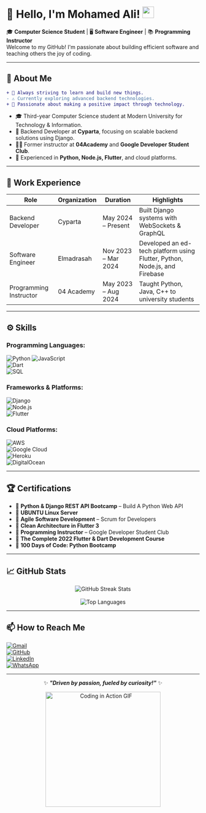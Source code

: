 # 👋 Hello, I'm Mohamed Ali! <img src="https://media.giphy.com/media/hvRJCLFzcasrR4ia7z/giphy.gif" width="30px">

🎓 **Computer Science Student** | 🖥️ **Software Engineer** | 📚 **Programming Instructor**  
Welcome to my GitHub! I'm passionate about building efficient software and teaching others the joy of coding.  

---

## 🌟 About Me  
```diff
+ 🚀 Always striving to learn and build new things.
- ⚠️ Currently exploring advanced backend technologies.
+ 🎯 Passionate about making a positive impact through technology.
```

- 🎓 Third-year Computer Science student at Modern University for Technology & Information.  
- 💼 Backend Developer at **Cyparta**, focusing on scalable backend solutions using Django.  
- 👨‍🏫 Former instructor at **04Academy** and **Google Developer Student Club**.  
- 🔧 Experienced in **Python, Node.js, Flutter**, and cloud platforms.

---

## 💼 Work Experience  
| **Role**                | **Organization**      | **Duration**        | **Highlights**                                    |
|-------------------------|-----------------------|---------------------|--------------------------------------------------|
| Backend Developer       | Cyparta               | May 2024 – Present  | Built Django systems with WebSockets & GraphQL   |
| Software Engineer       | Elmadrasah            | Nov 2023 – Mar 2024 | Developed an ed-tech platform using Flutter, Python, Node.js, and Firebase |
| Programming Instructor  | 04 Academy            | May 2023 – Aug 2024 | Taught Python, Java, C++ to university students |

---

## ⚙️ Skills  
### **Programming Languages:**  
![Python](https://img.shields.io/badge/Python-3670A0?style=for-the-badge&logo=python&logoColor=ffdd54) 
![JavaScript](https://img.shields.io/badge/JavaScript-F7DF1E?style=for-the-badge&logo=javascript&logoColor=black)  
![Dart](https://img.shields.io/badge/Dart-0175C2?style=for-the-badge&logo=dart&logoColor=white)  
![SQL](https://img.shields.io/badge/SQL-316192?style=for-the-badge&logo=postgresql&logoColor=white)  

### **Frameworks & Platforms:**  
![Django](https://img.shields.io/badge/Django-092E20?style=for-the-badge&logo=django&logoColor=white)  
![Node.js](https://img.shields.io/badge/Node.js-339933?style=for-the-badge&logo=nodedotjs&logoColor=white)  
![Flutter](https://img.shields.io/badge/Flutter-02569B?style=for-the-badge&logo=flutter&logoColor=white)  

### **Cloud Platforms:**  
![AWS](https://img.shields.io/badge/AWS-232F3E?style=for-the-badge&logo=amazon-aws&logoColor=white)  
![Google Cloud](https://img.shields.io/badge/Google_Cloud-4285F4?style=for-the-badge&logo=google-cloud&logoColor=white)  
![Heroku](https://img.shields.io/badge/Heroku-430098?style=for-the-badge&logo=heroku&logoColor=white)  
![DigitalOcean](https://img.shields.io/badge/DigitalOcean-0080FF?style=for-the-badge&logo=digitalocean&logoColor=white)  

---

## 🏆 Certifications  
- 🏅 **Python & Django REST API Bootcamp** – Build A Python Web API  
- 🏅 **UBUNTU Linux Server**  
- 🏅 **Agile Software Development** – Scrum for Developers  
- 🏅 **Clean Architecture in Flutter 3**  
- 🏅 **Programming Instructor** – Google Developer Student Club  
- 🏅 **The Complete 2022 Flutter & Dart Development Course**  
- 🏅 **100 Days of Code: Python Bootcamp**

---

## 📈 GitHub Stats  
<div align="center">
  <img src="https://github-readme-streak-stats.herokuapp.com/?user=averageSadGhost&theme=radical&hide_border=true" alt="GitHub Streak Stats" />
  <br><br>
  <img src="https://github-readme-stats.vercel.app/api/top-langs/?username=averageSadGhost&layout=compact&theme=radical" alt="Top Languages" />
</div>

---

## 📫 How to Reach Me  
[![Gmail](https://img.shields.io/badge/Gmail-D14836?style=for-the-badge&logo=gmail&logoColor=white)](mailto:mohamed.ali.sayed.dev@gmail.com)  
[![GitHub](https://img.shields.io/badge/GitHub-100000?style=for-the-badge&logo=github&logoColor=white)](https://github.com/averageSadGhost)  
[![LinkedIn](https://img.shields.io/badge/LinkedIn-0A66C2?style=for-the-badge&logo=linkedin&logoColor=white)](https://www.linkedin.com/in/mohamed-ali-3916b425a/)  
[![WhatsApp](https://img.shields.io/badge/WhatsApp-25D366?style=for-the-badge&logo=whatsapp&logoColor=white)](https://wa.me/201100970173)  

---

<div align="center">

✨ **_"Driven by passion, fueled by curiosity!"_** ✨  

<img src="https://media.giphy.com/media/qgQUggAC3Pfv687qPC/giphy.gif" width="300px" alt="Coding in Action GIF" />

</div>


